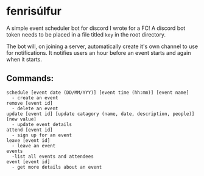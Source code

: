 # fenrisúlfur

A simple event scheduler bot for discord I wrote for a FC!
A discord bot token needs to be placed in a file titled `key` in the root directory.

The bot will, on joining a server, automatically create it's own channel to use for notifications. It notifies users an hour before an event starts and again when it starts.

## Commands:
```
schedule [event date (DD/MM/YYY)] [event time (hh:mm)] [event name]
  - create an event
remove [event id]
  - delete an event
update [event id] [update catagory (name, date, description, people)] [new value]
  - update event details
attend [event id]
  - sign up for an event
leave [event id]
  - leave an event
events 
  -list all events and attendees
event [event id]
  - get more details about an event
